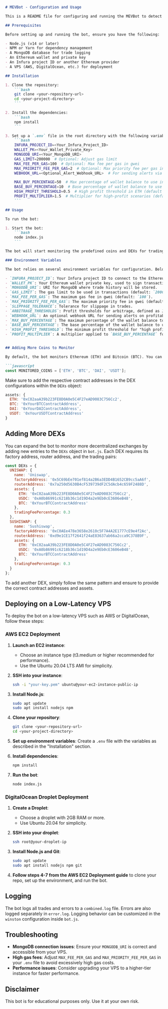 ```md
# MEVBot - Configuration and Usage

This is a README file for configuring and running the MEVBot to detect and execute various trading strategies like arbitrage, front-running, back-running, and sandwiching. The bot is built using the `ethers.js` library and interacts with decentralized exchanges (DEXs) such as Uniswap and Sushiswap to exploit trading opportunities.

## Prerequisites

Before setting up and running the bot, ensure you have the following:

- Node.js (v14 or later)
- NPM or Yarn for dependency management
- A MongoDB database for trade logging
- An Ethereum wallet and private key
- An Infura project ID or another Ethereum provider
- A VPS (AWS, DigitalOcean, etc.) for deployment

## Installation

1. Clone the repository:
    ```bash
    git clone <your-repository-url>
    cd <your-project-directory>
    ```

2. Install the dependencies:
    ```bash
    npm install
    ```

3. Set up a `.env` file in the root directory with the following variables:
    ```bash
    INFURA_PROJECT_ID=<Your_Infura_Project_ID>
    WALLET_PK=<Your_Wallet_Private_Key>
    MONGODB_URI=<Your_MongoDB_URI>
    GAS_LIMIT=200000  # Optional: Adjust gas limit
    MAX_FEE_PER_GAS=100  # Optional: Max fee per gas in gwei
    MAX_PRIORITY_FEE_PER_GAS=2  # Optional: Max priority fee per gas in gwei
    WEBHOOK_URL=<Optional_Alert_Webhook_URL>  # For sending alerts via a webhook

    MAX_BUY_PERCENTAGE=50  # Max percentage of wallet balance to use in arbitrage (default 50%)
    BASE_BUY_PERCENTAGE=10  # Base percentage of wallet balance to use in arbitrage (default 10%)
    HIGH_PROFIT_THRESHOLD=0.5  # High profit threshold in ETH (default 0.5 ETH)
    PROFIT_MULTIPLIER=1.5  # Multiplier for high-profit scenarios (default 1.5x)
    ```

## Usage

To run the bot:

1. Start the bot:
    ```bash
    node index.js
    ```

The bot will start monitoring the predefined coins and DEXs for trading opportunities. It will automatically execute arbitrage, front-running, back-running, and sandwich attacks when profitable.

### Environment Variables

The bot relies on several environment variables for configuration. Below is an explanation of the most important ones:

- `INFURA_PROJECT_ID`: Your Infura project ID to connect to the Ethereum mainnet.
- `WALLET_PK`: Your Ethereum wallet private key, used to sign transactions.
- `MONGODB_URI`: URI for MongoDB where trade history will be stored.
- `GAS_LIMIT`: The gas limit to be used in transactions (default: `200000`).
- `MAX_FEE_PER_GAS`: The maximum gas fee in gwei (default: `100`).
- `MAX_PRIORITY_FEE_PER_GAS`: The maximum priority fee in gwei (default: `2`).
- `SLIPPAGE_TOLERANCE`: Tolerance for slippage in trades.
- `ARBITRAGE_THRESHOLDS`: Profit thresholds for arbitrage, defined as JSON for each coin.
- `WEBHOOK_URL`: An optional webhook URL for sending alerts on profitable trades.
- `MAX_BUY_PERCENTAGE`: The maximum percentage of the wallet balance to use in a trade (default: 50%).
- `BASE_BUY_PERCENTAGE`: The base percentage of the wallet balance to use in normal arbitrage trades (default: 10%).
- `HIGH_PROFIT_THRESHOLD`: The minimum profit threshold for "high profit" opportunities in ETH (default: 0.5 ETH).
- `PROFIT_MULTIPLIER`: A multiplier applied to `BASE_BUY_PERCENTAGE` for high-profit scenarios (default: 1.5x).


## Adding More Coins to Monitor

By default, the bot monitors Ethereum (ETH) and Bitcoin (BTC). You can add more coins to the `MONITORED_COINS` array in `bot.js`:

```javascript
const MONITORED_COINS = ['ETH', 'BTC', 'DAI', 'USDT'];
```

Make sure to add the respective contract addresses in the DEX configurations within the `DEXs` object:

```javascript
assets: {
  ETH: '0xC02aaA39b223FE8D0A0e5C4F27eAD9083C756Cc2',
  BTC: '0xYourBTCContractAddress',
  DAI: '0xYourDAIContractAddress',
  USDT: '0xYourUSDTContractAddress'
}
```

## Adding More DEXs

You can expand the bot to monitor more decentralized exchanges by adding new entries to the `DEXs` object in `bot.js`. Each DEX requires its factory address, router address, and the trading pairs:

```javascript
const DEXs = {
  UNISWAP: {
    name: 'Uniswap',
    factoryAddress: '0x5C69bEe701ef814a2B6a3EDD4B1652CB9cc5aA6f',
    routerAddress: '0x7a250d5630B4cF539739dF2C5dAcb4c659F2488D',
    assets: {
      ETH: '0xC02aaA39b223FE8D0A0e5C4F27eAD9083C756Cc2',
      USDC: '0xA0b86991c6218b36c1d19D4a2e9Eb0cE3606eB48',
      BTC: '0xYourBTCContractAddress'
    },
    tradingFeePercentage: 0.3
  },
  SUSHISWAP: {
    name: 'Sushiswap',
    factoryAddress: '0xC0AEe478e3658e2610c5F7A4A2E1777cE9e4f2Ac',
    routerAddress: '0xd9e1CE17f2641f24aE83637ab66a2cca9C378B9F',
    assets: {
      ETH: '0xC02aaA39b223FE8D0A0e5C4F27eAD9083C756Cc2',
      USDC: '0xA0b86991c6218b36c1d19D4a2e9Eb0cE3606eB48',
      BTC: '0xYourBTCContractAddress'
    },
    tradingFeePercentage: 0.3
  }
};
```

To add another DEX, simply follow the same pattern and ensure to provide the correct contract addresses and assets.

## Deploying on a Low-Latency VPS

To deploy the bot on a low-latency VPS such as AWS or DigitalOcean, follow these steps:

### AWS EC2 Deployment

1. **Launch an EC2 instance**:
    - Choose an instance type (t3.medium or higher recommended for performance).
    - Use the Ubuntu 20.04 LTS AMI for simplicity.

2. **SSH into your instance**:
    ```bash
    ssh -i "your-key.pem" ubuntu@your-ec2-instance-public-ip
    ```

3. **Install Node.js**:
    ```bash
    sudo apt update
    sudo apt install nodejs npm
    ```

4. **Clone your repository**:
    ```bash
    git clone <your-repository-url>
    cd <your-project-directory>
    ```

5. **Set up environment variables**:
    Create a `.env` file with the variables as described in the "Installation" section.

6. **Install dependencies**:
    ```bash
    npm install
    ```

7. **Run the bot**:
    ```bash
    node index.js
    ```

### DigitalOcean Droplet Deployment

1. **Create a Droplet**:
    - Choose a droplet with 2GB RAM or more.
    - Use Ubuntu 20.04 for simplicity.

2. **SSH into your droplet**:
    ```bash
    ssh root@your-droplet-ip
    ```

3. **Install Node.js and Git**:
    ```bash
    sudo apt update
    sudo apt install nodejs npm git
    ```

4. **Follow steps 4-7 from the AWS EC2 Deployment guide** to clone your repo, set up the environment, and run the bot.

## Logging

The bot logs all trades and errors to a `combined.log` file. Errors are also logged separately in `error.log`. Logging behavior can be customized in the `winston` configuration inside `bot.js`.

## Troubleshooting

- **MongoDB connection issues**: Ensure your `MONGODB_URI` is correct and accessible from your VPS.
- **High gas fees**: Adjust `MAX_FEE_PER_GAS` and `MAX_PRIORITY_FEE_PER_GAS` in your `.env` file to avoid excessively high gas costs.
- **Performance issues**: Consider upgrading your VPS to a higher-tier instance for faster performance.

## Disclaimer

This bot is for educational purposes only. Use it at your own risk.
